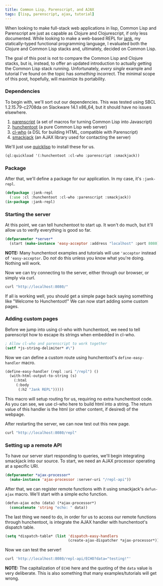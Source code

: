 ```yaml
---
title: Common Lisp, Parenscript, and AJAX
tags: [lisp, parenscript, ajax, tutorial]
---
```


When looking to make full-stack web applications in lisp, Common Lisp and Parenscript are just as capable as Clojure and Clojurescript, if only less documented. While looking to make a web-based REPL for [jank](TODO), my statically-typed functional programming language, I evaluated both the Clojure and Common Lisp stacks and, ultimately, decided on Common Lisp.

The goal of this post is not to compare the Common Lisp and Clojure stacks, but is, instead, to offer an updated introduction to actually getting the Common Lisp stack running. Unfortunately, *every single* example and tutorial I've found on the topic has *something* incorrect. The minimal scope of this post, hopefully, will maximize its portability.

### Dependencies
To begin with, we'll sort out our dependencies. This was tested using SBCL 1.2.15.79-c2708da on Slackware 14.1 x86_64, but it should have no issues elsewhere.

1. [parenscript](TODO) (a set of macros for turning Common Lisp into Javascript)
2. [hunchentoot](TODO) (a pure Common Lisp web server)
3. [cl-who](TODO) (a DSL for building HTML, compatible with Parenscript)
4. [smackjack](TODO) (an AJAX library used for contacting the server)

We'll just use [quicklisp](TODO) to install these for us.

```lisp
(ql:quickload '(:hunchentoot :cl-who :parenscript :smackjack))
```

### Package
After that, we'll define a package for our application. In my case, it's `:jank-repl`.

```lisp
(defpackage :jank-repl
  (:use :cl :hunchentoot :cl-who :parenscript :smackjack))
(in-package :jank-repl)
```

### Starting the server
At this point, we can tell hunchentoot to start up. It won't do much, but it'll allow us to verify everything is good so far.

```lisp
(defparameter *server*
  (start (make-instance 'easy-acceptor :address "localhost" :port 8080)))
```

**NOTE:** Many hunchentoot examples and tutorials will use `'acceptor` instead of `'easy-acceptor`. Do *not* do this unless you know what you're doing. Nothing will work.

Now we can try connecting to the server, either through our browser, or simply via curl.

```bash
curl "http://localhost:8080/"
```

If all is working well, you should get a simple page back saying something like "Welcome to Hunchentoot!" We can now start adding some custom pages.

### Adding custom pages
Before we jump into using cl-who with hunchentoot, we need to tell parenscript how to escape its strings when embedded in cl-who.

```lisp
; Allow cl-who and parenscript to work together
(setf *js-string-delimiter* #\")
```

Now we can define a custom route using hunchentoot's `define-easy-handler` macro.

```lisp
(define-easy-handler (repl :uri "/repl") ()
  (with-html-output-to-string (s)
    (:html
     (:body
      (:h2 "Jank REPL")))))
```

This macro will setup routing for us, requiring no extra hunchentoot code. As you can see, we use cl-who here to build html into a string. The return value of this handler is the html (or other content, if desired) of the webpage.

After restarting the server, we can now test out this new page.

```bash
curl "http://localhost:8080/repl"
```

### Setting up a remote API
To have our server start responding to queries, we'll begin integrating smackjack into our source. To start, we need an AJAX processor operating at a specific URI.

```lisp
(defparameter *ajax-processor*
  (make-instance 'ajax-processor :server-uri "/repl-api"))
```

After that, we can register remote functions with it using smackjack's `defun-ajax` macro. We'll start with a simple echo function.

```lisp
(defun-ajax echo (data) (*ajax-processor*)
  (concatenate 'string "echo: " data))
```

The last thing we need to do, in order for us to access our remote functions through hunchentoot, is integrate the AJAX handler with hunchentoot's dispatch table.

```lisp
(setq *dispatch-table* (list 'dispatch-easy-handlers
                             (create-ajax-dispatcher *ajax-processor*)))
```

Now we can test the server!

```bash
curl 'http://localhost:8080/repl-api/ECHO?data="testing!"'
```

**NOTE:** The capitalization of `ECHO` here and the quoting of the `data` value is very deliberate. This is also something that many examples/tutorials will get wrong.
